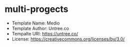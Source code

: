 # multi-progects

* Template Name: Medio
* Template Author: Untree.co
* Tempalte URI: https://untree.co/
* License: https://creativecommons.org/licenses/by/3.0/

